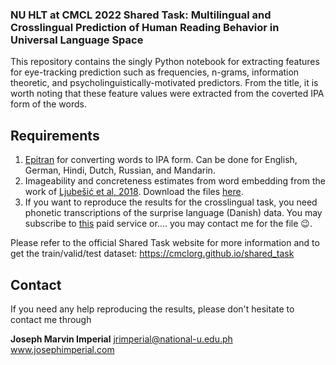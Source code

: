 ### NU HLT at CMCL 2022 Shared Task: Multilingual and Crosslingual Prediction of Human Reading Behavior in Universal Language Space

This repository contains the singly Python notebook for extracting features for eye-tracking prediction such as frequencies, n-grams, information theoretic, and psycholinguistically-motivated predictors. From the title, it is worth noting that these feature values were extracted from the coverted IPA form of the words.

## Requirements

 1. [Epitran](https://github.com/dmort27/epitran) for converting words to IPA form. Can be done for English, German, Hindi, Dutch, Russian, and Mandarin. 
 2. Imageability and concreteness estimates from word embedding from the work of [Ljubešić et al, 2018](https://aclanthology.org/people/n/nikola-ljubesic/). Download the files [here](https://github.com/clarinsi/megahr-crossling).
 3. If you want to reproduce the results for the crosslingual task, you need phonetic transcriptions of the surprise language (Danish) data. You may subscribe to [this](http://tom.brondsted.dk/text2phoneme/) paid service or.... you may contact me for the file :wink:.


Please refer to the official Shared Task website for more information and to get the train/valid/test dataset: https://cmclorg.github.io/shared_task

## Contact

If you need any help reproducing the results, please don't hesitate to contact me through

**Joseph Marvin Imperial** 
jrimperial@national-u.edu.ph
www.josephimperial.com 
